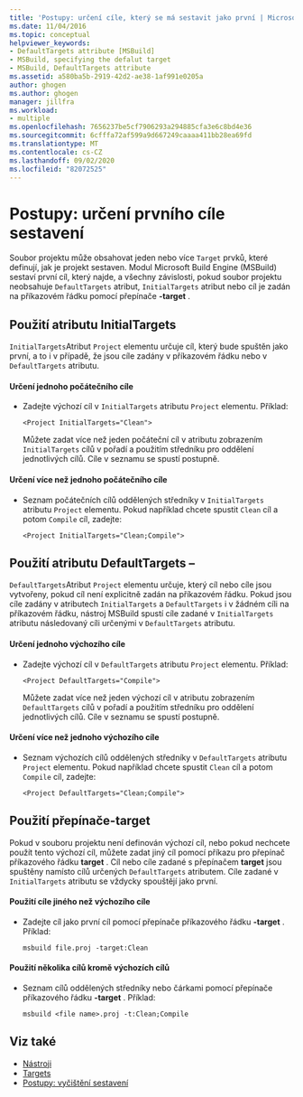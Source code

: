 ```yaml
---
title: 'Postupy: určení cíle, který se má sestavit jako první | Microsoft Docs'
ms.date: 11/04/2016
ms.topic: conceptual
helpviewer_keywords:
- DefaultTargets attribute [MSBuild]
- MSBuild, specifying the defalut target
- MSBuild, DefaultTargets attribute
ms.assetid: a580ba5b-2919-42d2-ae38-1af991e0205a
author: ghogen
ms.author: ghogen
manager: jillfra
ms.workload:
- multiple
ms.openlocfilehash: 7656237be5cf7906293a294885cfa3e6c8bd4e36
ms.sourcegitcommit: 6cfffa72af599a9d667249caaaa411bb28ea69fd
ms.translationtype: MT
ms.contentlocale: cs-CZ
ms.lasthandoff: 09/02/2020
ms.locfileid: "82072525"
---
```

# <a name="how-to-specify-which-target-to-build-first"></a>Postupy: určení prvního cíle sestavení

Soubor projektu může obsahovat jeden nebo více `Target` prvků, které definují, jak je projekt sestaven. Modul Microsoft Build Engine (MSBuild) sestaví první cíl, který najde, a všechny závislosti, pokud soubor projektu neobsahuje `DefaultTargets` atribut, `InitialTargets` atribut nebo cíl je zadán na příkazovém řádku pomocí přepínače **-target** .
## <a name="use-the-initialtargets-attribute"></a>Použití atributu InitialTargets

`InitialTargets`Atribut `Project` elementu určuje cíl, který bude spuštěn jako první, a to i v případě, že jsou cíle zadány v příkazovém řádku nebo v `DefaultTargets` atributu.

#### <a name="to-specify-one-initial-target"></a>Určení jednoho počátečního cíle

- Zadejte výchozí cíl v `InitialTargets` atributu `Project` elementu. Příklad:

   `<Project InitialTargets="Clean">`

  Můžete zadat více než jeden počáteční cíl v atributu zobrazením `InitialTargets` cílů v pořadí a použitím středníku pro oddělení jednotlivých cílů. Cíle v seznamu se spustí postupně.

#### <a name="to-specify-more-than-one-initial-target"></a>Určení více než jednoho počátečního cíle

- Seznam počátečních cílů oddělených středníky v `InitialTargets` atributu `Project` elementu. Pokud například chcete spustit `Clean` cíl a potom `Compile` cíl, zadejte:

     `<Project InitialTargets="Clean;Compile">`

## <a name="use-the-defaulttargets-attribute"></a>Použití atributu DefaultTargets –

 `DefaultTargets`Atribut `Project` elementu určuje, který cíl nebo cíle jsou vytvořeny, pokud cíl není explicitně zadán na příkazovém řádku. Pokud jsou cíle zadány v atributech `InitialTargets` a `DefaultTargets` i v žádném cíli na příkazovém řádku, nástroj MSBuild spustí cíle zadané v `InitialTargets` atributu následovaný cíli určenými v `DefaultTargets` atributu.

#### <a name="to-specify-one-default-target"></a>Určení jednoho výchozího cíle

- Zadejte výchozí cíl v `DefaultTargets` atributu `Project` elementu. Příklad:

   `<Project DefaultTargets="Compile">`

  Můžete zadat více než jeden výchozí cíl v atributu zobrazením `DefaultTargets` cílů v pořadí a použitím středníku pro oddělení jednotlivých cílů. Cíle v seznamu se spustí postupně.

#### <a name="to-specify-more-than-one-default-target"></a>Určení více než jednoho výchozího cíle

- Seznam výchozích cílů oddělených středníky v `DefaultTargets` atributu `Project` elementu. Pokud například chcete spustit `Clean` cíl a potom `Compile` cíl, zadejte:

     `<Project DefaultTargets="Clean;Compile">`

## <a name="use-the--target-switch"></a>Použití přepínače-target

 Pokud v souboru projektu není definován výchozí cíl, nebo pokud nechcete použít tento výchozí cíl, můžete zadat jiný cíl pomocí příkazu pro přepínač příkazového řádku **target** . Cíl nebo cíle zadané s přepínačem **target** jsou spuštěny namísto cílů určených `DefaultTargets` atributem. Cíle zadané v `InitialTargets` atributu se vždycky spouštějí jako první.

#### <a name="to-use-a-target-other-than-the-default-target-first"></a>Použití cíle jiného než výchozího cíle

- Zadejte cíl jako první cíl pomocí přepínače příkazového řádku **-target** . Příklad:

     `msbuild file.proj -target:Clean`

#### <a name="to-use-several-targets-other-than-the-default-targets-first"></a>Použití několika cílů kromě výchozích cílů

- Seznam cílů oddělených středníky nebo čárkami pomocí přepínače příkazového řádku **-target** . Příklad:

     `msbuild <file name>.proj -t:Clean;Compile`

## <a name="see-also"></a>Viz také

- [Nástroji](../msbuild/msbuild.md)
- [Targets](../msbuild/msbuild-targets.md)
- [Postupy: vyčištění sestavení](../msbuild/how-to-clean-a-build.md)
